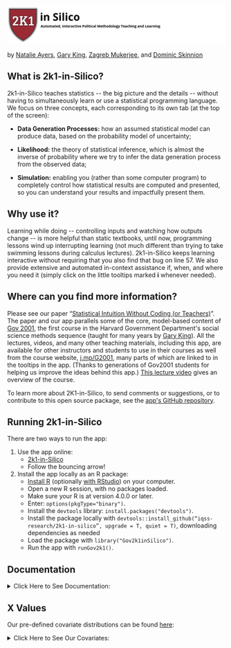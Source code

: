 ![Our logo, which reads 2k1 in Silico](./logos/2k1silicologo_v2_anon.png)

by <a href="https://natalie-ayers.github.io/home/" title="">Natalie Ayers</a>, <a href="garyking.org" title="">Gary King</a>, <a href="https://politicalscience.yale.edu/people/zagreb-mukerjee" title="">Zagreb Mukerjee</a>, and <a href="https://dskinnion.github.io/" title="">Dominic Skinnion</a>

## What is 2k1-in-Silico?

2k1-in-Silico teaches statistics -- the big picture and the details -- without having to simultaneously learn or use a statistical programming language. We focus on three concepts, each corresponding to its own tab (at the top of the screen):

* **Data Generation Processes:** how an assumed statistical model can produce data, based on the probability model of uncertainty;

* **Likelihood:** the theory of statistical inference, which is almost the inverse of probability where we try to infer the data generation process from the observed data;

* **Simulation:** enabling you (rather than some computer program) to completely control how statistical results are computed and presented, so you can understand your results and impactfully present them.

## Why use it?

Learning while doing -- controlling inputs and watching how outputs change -- is more helpful than static textbooks, until now, programming lessons wind up interrupting learning (not much different than trying to take swimming lessons during calculus lectures). 2k1-in-Silico keeps learning interactive without requiring that you also find that bug on line 57. We also provide extensive and automated in-context assistance if, when, and where you need it (simply click on the little tooltips marked **i** whenever needed).

## Where can you find more information?

Please see our paper “<a target="_blank" href="https://garyking.org/2k1">Statistical Intuition Without Coding (or Teachers)</a>”. The paper and our app parallels some of the core, model-based content of <a target="_blank" href="https://projects.iq.harvard.edu/gov2001/">Gov 2001</a>, the first course in the Harvard Government Department's social science methods sequence (taught for many years by <a target="_blank" href="http://garyking.org">Gary King</a>). All the lectures, videos, and many other teaching materials, including this app, are available for other instructors and students to use in their courses as well from the course website, <a target="_blank" href="https://projects.iq.harvard.edu/gov2001/">j.mp/G2001</a>, many parts of which are linked to in the tooltips in the app. (Thanks to generations of Gov2001 students for helping us improve the ideas behind this app.) <a target="_blank" href="https://youtu.be/qs2uCuDL2OQ?t=2416">This lecture video</a> gives an overview of the course.

To learn more about 2K1-in-Silico, to send comments or suggestions, or to contribute to this open source package, see the <a target="_blank"  href = "https://github.com/iqss-research/2k1-in-silico">app's GitHub repository</a>.

## Running 2k1-in-Silico

There are two ways to run the app: 
1. Use the app online: 
   - <a href = "https://2k1.iq.harvard.edu">2k1-in-Silico</a> 
   - Follow the bouncing arrow! 
2. Install the app locally as an R package: 
   - <a href = "https://www.r-project.org/">Install R</a> (optionally <a href = "https://www.rstudio.com/products/rstudio/download/">with RStudio</a>) on your computer.
   - Open a new R session, with no packages loaded.
   - Make sure your R is at version 4.0.0 or later.
   - Enter: `options(pkgType="binary")`.
   - Install the `devtools` library: `install.packages("devtools")`. 
   - Install the package locally with `devtools::install_github(“iqss-research/2k1-in-silico”, upgrade = T, quiet = T)`, downloading dependencies as needed 
   - Load the package with `library("Gov2k1inSilico")`. 
   - Run the app with `runGov2k1()`.
  
## Documentation

<details><summary>Click Here to See Documentation:</summary>
<div style="text-align: center"><iframe src="https://docs.google.com/document/d/1tpIl1o8iZB6jQKyyOAEGQLIfs-wRY2lYGte7qJ9ylYE" width="100%" height="1000" ></iframe></div>
</details>

## X Values

Our pre-defined covariate distributions can be found <a target="_blank" href="https://docs.google.com/spreadsheets/d/1iLBqVaGuLxXyPF4LfuggeGfTZC2roSSaF-cnqSD7TEU">here</a>:

<details><summary>Click Here to See Our Covariates:</summary>
<div style="text-align: center"><iframe src="https://docs.google.com/spreadsheets/d/1iLBqVaGuLxXyPF4LfuggeGfTZC2roSSaF-cnqSD7TEU" width="100%" height="1000" ></iframe></div>
</details>
